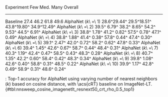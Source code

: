 Experiment                     Few         Med.         Many      Overall
---------------------  -----------  -----------  -----------  -----------
Baseline                      27.4         46.2         61.8         49.6
AlphaNet (_k_\ =\ 1)   28.6^29.44^  29.5^18.51^  43.8^19.80^  34.9^12.49^
AlphaNet (_k_\ =\ 2)   39.5^ 6.79^  38.2^ 8.65^  54.2^ 9.53^  44.5^ 6.91^
AlphaNet (_k_\ =\ 3)   38.8^ 1.78^  41.2^ 0.82^  57.5^ 0.78^  47.1^ 0.49^
AlphaNet (_k_\ =\ 4)   38.8^ 1.88^  41.4^ 0.38^  57.8^ 0.44^  47.4^ 0.30^
AlphaNet (_k_\ =\ 5)   39.1^ 2.47^  42.0^ 0.72^  58.2^ 0.62^  47.8^ 0.33^
AlphaNet (_k_\ =\ 6)   39.4^ 1.45^  42.6^ 0.67^  58.7^ 0.44^  48.4^ 0.31^
AlphaNet (_k_\ =\ 7)   40.3^ 1.19^  42.4^ 0.47^  58.5^ 0.43^  48.3^ 0.28^
AlphaNet (_k_\ =\ 8)   40.7^ 1.35^  42.2^ 0.60^  58.4^ 0.42^  48.3^ 0.34^
AlphaNet (_k_\ =\ 9)   39.8^ 1.08^  42.6^ 0.40^  58.8^ 0.31^  48.5^ 0.22^
AlphaNet (_k_\ =\ 10)  39.9^ 1.17^  42.8^ 0.49^  58.9^ 0.31^  48.6^ 0.24^

: Top-1 accuracy for AlphaNet using varying number of nearest neighbors (_k_) based on cosine distance, with \acs{cRT} baseline on ImageNet-LT. {#tbl:nnsweep_cosine_imagenetlt_resnext50_crt_rho_0.5_top1}
